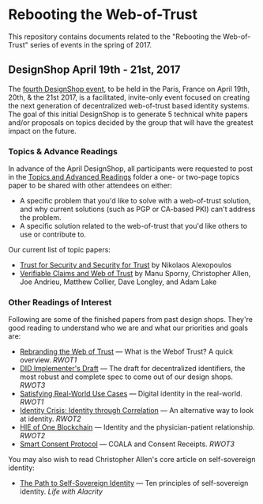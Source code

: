 # Rebooting the Web-of-Trust

This repository contains documents related to the "Rebooting the Web-of-Trust" series of events in the spring of 2017.

## DesignShop April 19th - 21st, 2017

The [fourth DesignShop event](https://www.eventbrite.fr/e/billets-rebootingweboftrust-design-workshop-paris-2017-32228513351), to be held in the Paris, France on April 19th, 20th, & the 21st 2017, is a facilitated, invite-only event focused on creating the next generation of decentralized web-of-trust based identity systems. The goal of this initial DesignShop is to generate 5 technical white papers and/or proposals on topics decided by the group that will have the greatest impact on the future.

### Topics & Advance Readings

In advance of the April DesignShop, all participants were requested to post in the [Topics and Advanced Readings](topics-and-advance-readings) folder a one- or two-page topics paper to be shared with other attendees on either:

* A specific problem that you'd like to solve with a web-of-trust solution, and why current solutions (such as PGP or CA-based PKI) can't address the problem.
*  A specific solution related to the web-of-trust that you'd like others to use or contribute to.

Our current list of topic papers:

   * [Trust for Security and Security for Trust](topics-and-advance-readings/topic_alexopoulos.md) by Nikolaos Alexopoulos
   * [Verifiable Claims and Web of Trust](topics-and-advance-readings/WoTVerifiableClaims.md) by Manu Sporny, Christopher Allen, Joe Andrieu, Matthew Collier, Dave Longley, and Adam Lake
   
### Other Readings of Interest

Following are some of the finished papers from past design shops. They're good reading to understand who we are and what our priorities and goals are:

   * [Rebranding the Web of Trust](https://github.com/WebOfTrustInfo/rebooting-the-web-of-trust/blob/master/final-documents/rebranding-web-of-trust.pdf) — What is the Webof Trust? A quick overview. _RWOT1_
   * [DID Implementer's Draft](https://github.com/WebOfTrustInfo/rebooting-the-web-of-trust-fall2016/blob/master/final-documents/did-implementer-draft-10.pdf) — The draft for decentralized identifiers, the most robust and complete spec to come out of our design shops. _RWOT3_
   * [Satisfying Real-World Use Cases](https://github.com/WebOfTrustInfo/rebooting-the-web-of-trust/blob/master/final-documents/satisfying-real-world-use-cases.pdf) — Digital identity in the real-world. _RWOT1_
   * [Identity Crisis: Identity through Correlation](https://github.com/WebOfTrustInfo/ID2020DesignWorkshop/blob/master/final-documents/identity-crisis.pdf) — An alternative way to look at identity. _RWOT2_
   * [HIE of One Blockchain](https://github.com/WebOfTrustInfo/ID2020DesignWorkshop/blob/master/final-documents/physician-patient-relationship.pdf) — Identity and the physician-patient relationship. _RWOT2_
   * [Smart Consent Protocol](https://github.com/WebOfTrustInfo/rebooting-the-web-of-trust-fall2016/blob/master/final-documents/smart-consent-protocol.pdf) — COALA and Consent Receipts. _RWOT3_
   
You may also wish to read Christopher Allen's core article on self-sovereign identity:

   * [The Path to Self-Sovereign Identity](http://www.lifewithalacrity.com/2016/04/the-path-to-self-soverereign-identity.html) — Ten principles of self-sovereign identity. _Life with Alacrity_
